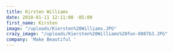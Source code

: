 ```yaml
---
title: Kirsten Williams
date: 2018-01-11 12:11:00 -05:00
first_name: Kirsten
image: "/uploads/Kiersten%20Williams.JPG"
crazy_image: "/uploads/Kiersten%20Williams%20fun-8087b3.JPG"
company: 'Make Beautiful '
---
```


